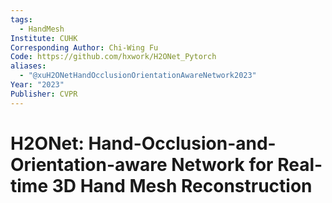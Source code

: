 ```yaml
---
tags:
  - HandMesh
Institute: CUHK
Corresponding Author: Chi-Wing Fu
Code: https://github.com/hxwork/H2ONet_Pytorch
aliases:
  - "@xuH2ONetHandOcclusionOrientationAwareNetwork2023"
Year: "2023"
Publisher: CVPR
---
```

# H2ONet: Hand-Occlusion-and-Orientation-aware Network for Real-time 3D Hand Mesh Reconstruction